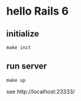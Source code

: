# hello Rails 6

## initialize

```
make init
```

## run server

```
make up
```

see http://localhost:23333/